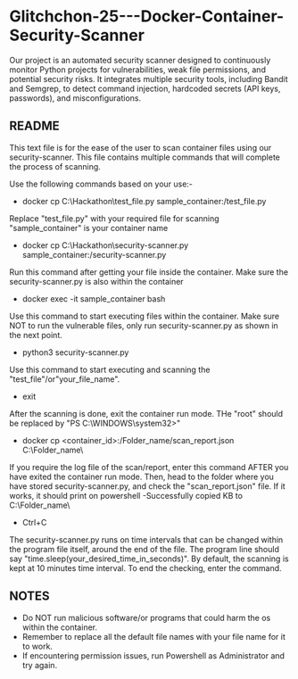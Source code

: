 # Glitchchon-25---Docker-Container-Security-Scanner
Our project is an automated security scanner designed to continuously monitor Python projects for vulnerabilities, weak file permissions, and potential security risks. It integrates multiple security tools, including Bandit and Semgrep, to detect command injection, hardcoded secrets (API keys, passwords), and misconfigurations.


README
------

This text file is for the ease of the user to scan container files using our security-scanner. 
This file contains multiple commands that will complete the process of scanning.

Use the following commands based on your use:-

* docker cp C:\Hackathon\test_file.py sample_container:/test_file.py 

Replace "test_file.py" with your required file for scanning
"sample_container" is your container name

* docker cp C:\Hackathon\security-scanner.py sample_container:/security-scanner.py

Run this command after getting your file inside the container. Make sure the security-scanner.py is also within the container

* docker exec -it sample_container bash

Use this command to start executing files within the container. Make sure NOT to run the vulnerable files, only run security-scanner.py as shown in the next point.

* python3 security-scanner.py

Use this command to start executing and scanning the "test_file"/or"your_file_name".

* exit

After the scanning is done, exit the container run mode. THe "root<id>" should be replaced by "PS C:\WINDOWS\system32>"

* docker cp <container_id>:/Folder_name/scan_report.json C:\Folder_name\

If you require the log file of the scan/report, enter this command AFTER you have exited the container run mode. Then, head to the folder where you have stored security-scanner.py, and check the "scan_report.json" file. If it works, it should print on powershell -Successfully copied <size> KB to C:\Folder_name\


* Ctrl+C

The security-scanner.py runs on time intervals that can be changed within the program file itself, around the end of the file. 
The program line should say "time.sleep(your_desired_time_in_seconds)". By default, the scanning is kept at 10 minutes time interval.
To end the checking, enter the command.

NOTES
-----
* Do NOT run malicious software/or programs that could harm the os within the container.
* Remember to replace all the default file names with your file name for it to work.
* If encountering permission issues, run Powershell as Administrator and try again.
